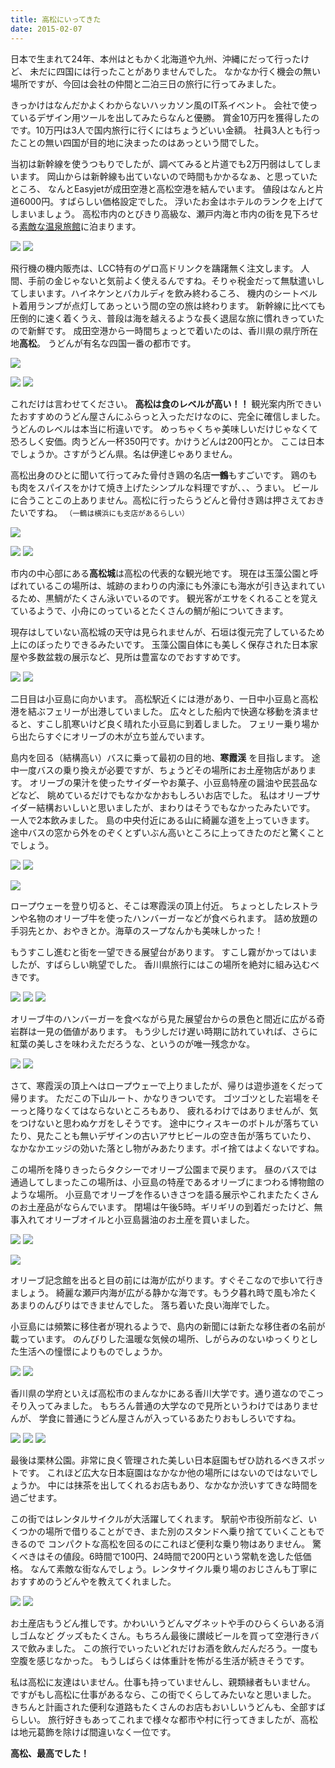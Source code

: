 ```yaml
---
title: 高松にいってきた
date: 2015-02-07
---
```


日本で生まれて24年、本州はともかく北海道や九州、沖縄にだって行ったけど、
未だに四国には行ったことがありませんでした。
なかなか行く機会の無い場所ですが、今回は会社の仲間と二泊三日の旅行に行ってみました。

きっかけはなんだかよくわからないハッカソン風のIT系イベント。
会社で使っているデザイン用ツールを出してみたらなんと優勝。
賞金10万円を獲得したのです。10万円は3人で国内旅行に行くにはちょうどいい金額。
社員3人とも行ったことの無い四国が目的地に決まったのはあっという間でした。

当初は新幹線を使うつもりでしたが、調べてみると片道でも2万円弱はしてしまいます。
岡山からは新幹線も出ていないので時間もかかるなぁ、と思っていたところ、
なんとEasyjetが成田空港と高松空港を結んでいます。
値段はなんと片道6000円。すばらしい価格設定でした。
浮いたお金はホテルのランクを上げてしまいましょう。
高松市内のとびきり高級な、瀬戸内海と市内の街を見下ろせる[素敵な温泉旅館](http://www.hanajyukai.jp/)に泊まります。

![](https://photos.xar.sh/15613317710_9c527b4791_h.jpg)
![](https://photos.xar.sh/15774482806_96240b53b3_h.jpg)

飛行機の機内販売は、LCC特有のゲロ高ドリンクを躊躇無く注文します。
人間、手前の金じゃないと気前よく使えるんですね。そりゃ税金だって無駄遣いしてしまいます。ハイネケンとバカルディを飲み終わるころ、
機内のシートベルト着用ランプが点灯してあっという間の空の旅は終わります。
新幹線に比べても圧倒的に速く着くうえ、普段は海を越えるような長く退屈な旅に慣れきっていたので新鮮です。
成田空港から一時間ちょっとで着いたのは、香川県の県庁所在地**高松**。
うどんが有名な四国一番の都市です。

![](https://photos.xar.sh/15799732602_efb7192438_h.jpg)

![](https://photos.xar.sh/15178754673_ae7f0ace6e_h.jpg)
![](https://photos.xar.sh/15800129232_4636be1078_k.jpg)

これだけは言わせてください。
**高松は食のレベルが高い！！**
観光案内所できいたおすすめのうどん屋さんにふらっと入っただけなのに、完全に確信しました。
うどんのレベルは本当に桁違いです。
めっちゃくちゃ美味しいだけじゃなくて恐ろしく安価。肉うどん一杯350円です。かけうどんは200円とか。
ここは日本でしょうか。さすがうどん県。名は伊達じゃありません。

高松出身のひとに聞いて行ってみた骨付き鶏の名店**一鶴**もすごいです。
鶏のもも肉をスパイスをかけて焼き上げたシンプルな料理ですが、、、うまい。
ビールに合うことこの上ありません。高松に行ったらうどんと骨付き鶏は押さえておきたいですね。
<small>（一鶴は横浜にも支店があるらしい）</small>

![](https://photos.xar.sh/15799740172_661a3403fd_h.jpg)

![](https://photos.xar.sh/15774494906_9bebb78aa1_h.jpg)
![](https://photos.xar.sh/15178737573_9e2b42d75b_h.jpg)

市内の中心部にある**高松城**は高松の代表的な観光地です。
現在は玉藻公園と呼ばれているこの場所は、城跡のまわりの内濠にも外濠にも海水が引き込まれているため、黒鯛がたくさん泳いでいるのです。
観光客がエサをくれることを覚えているようで、小舟にのっているとたくさんの鯛が船についてきます。

現存はしていない高松城の天守は見られませんが、石垣は復元完了しているため上にのぼったりできるみたいです。
玉藻公園自体にも美しく保存された日本家屋や多数盆栽の展示など、見所は豊富なのでおすすめです。

![](https://photos.xar.sh/15178846423_d0bce646e4_h.jpg)
![](https://photos.xar.sh/15178832353_3379875602_h.jpg)

二日目は小豆島に向かいます。
高松駅近くには港があり、一日中小豆島と高松港を結ぶフェリーが出港していました。
広々とした船内で快適な移動を済ませると、すこし肌寒いけど良く晴れた小豆島に到着しました。
フェリー乗り場から出たらすぐにオリーブの木が立ち並んでいます。

島内を回る（結構高い）バスに乗って最初の目的地、**寒霞渓** を目指します。
途中一度バスの乗り換えが必要ですが、ちょうどその場所にお土産物店があります。
オリーブの果汁を使ったサイダーやお菓子、小豆島特産の醤油や民芸品などなど、
眺めているだけでもなかなかおもしろいお店でした。
私はオリーブサイダー結構おいしいと思いましたが、まわりはそうでもなかったみたいです。
一人で2本飲みました。
島の中央付近にある山に綺麗な道を上っていきます。
途中バスの窓から外をのぞくとずいぶん高いところに上ってきたのだと驚くことでしょう。

![](https://photos.xar.sh/15613465930_7aff591304_h.jpg)
![](https://photos.xar.sh/15178897953_cd08679c70_h.jpg)

![](https://photos.xar.sh/15613552050_410464a007_h.jpg)

ロープウェーを登り切ると、そこは寒霞渓の頂上付近。
ちょっとしたレストランや名物のオリーブ牛を使ったハンバーガーなどが食べられます。
詰め放題の手羽先とか、おやきとか。海草のスープなんかも美味しかった！

もうすこし進むと街を一望できる展望台があります。
すこし霧がかってはいましたが、すばらしい眺望でした。
香川県旅行にはこの場所を絶対に組み込むべきです。

![](https://photos.xar.sh/15799962772_f5b48b0584_h.jpg)
![](https://photos.xar.sh/15799919162_f08a6f342e_h.jpg)
![](https://photos.xar.sh/15774717896_ef30d6ede2_h.jpg)

オリーブ牛のハンバーガーを食べながら見た展望台からの景色と間近に広がる奇岩群は一見の価値があります。
もう少しだけ遅い時期に訪れていれば、さらに紅葉の美しさを味わえただろうな、というのが唯一残念かな。

![](https://photos.xar.sh/15178512574_429355e3c8_b.jpg)
![](https://photos.xar.sh/15774793526_66bf4cc64a_k.jpg)

さて、寒霞渓の頂上へはロープウェーで上りましたが、帰りは遊歩道をくだって帰ります。
ただこの下山ルート、かなりきついです。
ゴツゴツとした岩場をそーっと降りなくてはならないところもあり、
疲れるわけではありませんが、気をつけないと思わぬケガをしそうです。
途中にウィスキーのボトルが落ちていたり、見たことも無いデザインの古いアサヒビールの空き缶が落ちていたり、
なかなかエッジの効いた落とし物がみあたります。ポイ捨てはよくないですね。

この場所を降りきったらタクシーでオリーブ公園まで戻ります。
昼のバスでは通過してしまったこの場所は、小豆島の特産であるオリーブにまつわる博物館のような場所。
小豆島でオリーブを作るいきさつを語る展示やこれまたたくさんのお土産品がならんでいます。
閉場は午後5時。ギリギリの到着だったけど、無事入れてオリーブオイルと小豆島醤油のお土産を買いました。

![](https://photos.xar.sh/15178567774_7a56dea268_k.jpg)
![](https://photos.xar.sh/15613685500_0125c629b6_k.jpg)

![](https://photos.xar.sh/15613373977_e5fe9acbac_k.jpg)

オリーブ記念館を出ると目の前には海が広がります。すぐそこなので歩いて行きましょう。
綺麗な瀬戸内海が広がる静かな海です。もう夕暮れ時で風も冷たくあまりのんびりはできませんでした。
落ち着いた良い海岸でした。

小豆島には頻繁に移住者が現れるようで、島内の新聞には新たな移住者の名前が載っています。
のんびりした温暖な気候の場所、しがらみのないゆっくりとした生活への憧憬によりものでしょうか。

![](https://photos.xar.sh/15613422077_5e01fad7bd_h.jpg)
![](https://photos.xar.sh/15179144343_862f31ebc0_h.jpg)

香川県の学府といえば高松市のまんなかにある香川大学です。通り道なのでこっそり入ってみました。
もちろん普通の大学なので見所というわけではありませんが、
学食に普通にうどん屋さんが入っているあたりおもしろいですね。

![](https://photos.xar.sh/15800186432_ecf6e70975_b.jpg)
![](https://photos.xar.sh/15613803780_093f493572_h.jpg)
![](https://photos.xar.sh/15613261478_4e67e744ec_h.jpg)

最後は栗林公園。非常に良く管理された美しい日本庭園もぜひ訪れるべきスポットです。
これほど広大な日本庭園はなかなか他の場所にはないのではないでしょうか。
中には抹茶を出してくれるお店もあり、なかなか渋いすてきな時間を過ごせます。

この街ではレンタルサイクルが大活躍してくれます。
駅前や市役所前など、いくつかの場所で借りることができ、また別のスタンドへ乗り捨てていくこともできるので
コンパクトな高松を回るのにこれほど便利な乗り物はありません。
驚くべきはその値段。6時間で100円、24時間で200円という常軌を逸した低価格。
なんて素敵な街なんでしょう。レンタサイクル乗り場のおじさんも丁寧におすすめのうどんやを教えてくれました。

![](https://photos.xar.sh/15612850899_d2b8c6f9c0_h.jpg)
![](https://photos.xar.sh/15612854869_def6bc43a6_h.jpg)

お土産店もうどん推しです。かわいいうどんマグネットや手のひらくらいある消しゴムなど
グッズもたくさん。もちろん最後に讃岐ビールを買って空港行きバスで飲みました。
この旅行でいったいどれだけお酒を飲んだんだろう。一度も空腹を感じなかった。
もうしばらくは体重計を怖がる生活が続きそうです。

私は高松に友達はいません。仕事も持っていませんし、親類縁者もいません。
ですがもし高松に仕事があるなら、この街でくらしてみたいなと思いました。
きちんと計画された便利な道路もたくさんのお店もおいしいうどんも、全部すばらしい。
旅行好きもあってこれまで様々な都市や村に行ってきましたが、高松は地元葛飾を除けば間違いなく一位です。

**高松、最高でした！**
